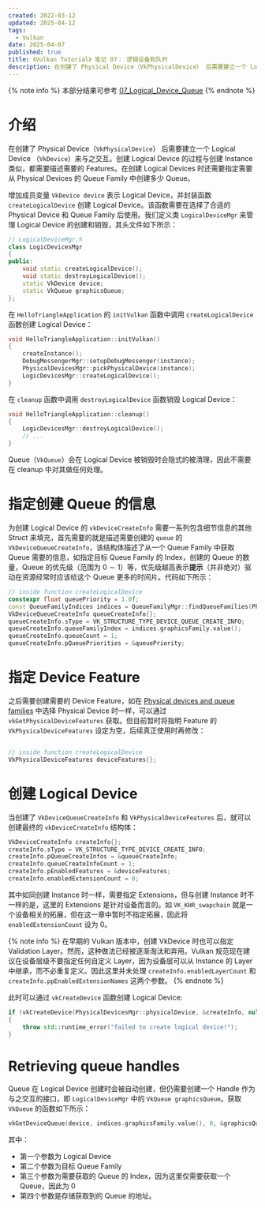 ```yaml
---
created: 2022-03-12
updated: 2025-04-12
tags:
  - Vulkan
date: 2025-04-07
published: true
title: 《Vulkan Tutorial》 笔记 07： 逻辑设备和队列
description: 在创建了 Physical Device（VkPhysicalDevice） 后需要建立一个 Logical Device （VkDevice）来与之交互。在创建 Logical Devices 时还需要指定需要从 Physical Devices 的 Queue Family 中创建多少 Queue。
---
```


{% note info %}
本部分结果可参考 [07_Logical_Device_Queue](https://github.com/xuejiaW/LearnVulkan/tree/main/_07_Logical_Device_Queue)
{% endnote %}

# 介绍

在创建了 Physical Device（`VkPhysicalDevice`） 后需要建立一个 Logical Device （`VkDevice`）来与之交互。创建 Logical Device 的过程与创建 Instance 类似，都需要描述需要的 Features。在创建 Logical Devices 时还需要指定需要从 Physical Devices 的 Queue Family 中创建多少 Queue。

增加成员变量 `VkDevice device` 表示 Logical Device，并封装函数 `createLogicalDevice` 创建 Logical Device。该函数需要在选择了合适的 Physical Device 和 Queue Family 后使用。我们定义类 `LogicalDeviceMgr` 来管理 Logical Device 的创建和销毁，其头文件如下所示：
```cpp
// LogicalDeviceMgr.h
class LogicDevicesMgr
{
public:
    void static createLogicalDevice();
    void static destroyLogicalDevice();
    static VkDevice device;
    static VkQueue graphicsQueue;
};

```

在 `HelloTriangleApplication` 的 `initVulkan` 函数中调用 `createLogicalDevice` 函数创建 Logical Device：
```cpp
void HelloTriangleApplication::initVulkan()
{
    createInstance();
    DebugMessengerMgr::setupDebugMessenger(instance);
    PhysicalDevicesMgr::pickPhysicalDevice(instance);
    LogicDevicesMgr::createLogicalDevice();
}
```

在 `cleanup` 函数中调用 `destroyLogicalDevice` 函数销毁 Logical Device：
```cpp
void HelloTriangleApplication::cleanup()
{
    LogicDevicesMgr::destroyLogicalDevice();
    // ...
}
```

Queue（`VkQueue`）会在 Logical Device 被销毁时会隐式的被清理，因此不需要在 cleanup 中对其做任何处理。


# 指定创建 Queue 的信息

为创建 Logical Device 的 `vkDeviceCreateInfo` 需要一系列包含细节信息的其他 Struct 来填充，首先需要的就是描述需要创建的 `queue` 的 `VkDeviceQueueCreateInfo`，该结构体描述了从一个 Queue Family 中获取 Queue 需要的信息，如指定目标 Queue Family 的 Index，创建的 Queue 的数量，Queue 的优先级（范围为 $0 \sim 1$）等，优先级越高表示**提示**（并非绝对）驱动在资源经常时应该给这个 Queue 更多的时间片。代码如下所示：

```cpp
// inside function createLogicalDevice
constexpr float queuePriority = 1.0f;
const QueueFamilyIndices indices = QueueFamilyMgr::findQueueFamilies(PhysicalDevicesMgr::physicalDevice);
VkDeviceQueueCreateInfo queueCreateInfo{};
queueCreateInfo.sType = VK_STRUCTURE_TYPE_DEVICE_QUEUE_CREATE_INFO;
queueCreateInfo.queueFamilyIndex = indices.graphicsFamily.value();
queueCreateInfo.queueCount = 1;
queueCreateInfo.pQueuePriorities = &queuePriority;
```

# 指定 Device Feature

之后需要创建需要的 Device Feature，如在 [Physical devices and queue families](/ch_06_physical_devices_and_queue_families) 中选择 Physical Device 时一样，可以通过 `vkGetPhysicalDeviceFeatures` 获取。但目前暂时将指明 Feature 的 `VkPhysicalDeviceFeatures` 设定为空，后续真正使用时再修改：
```cpp

// inside function createLogicalDevice
VkPhysicalDeviceFeatures deviceFeatures{};
```

# 创建 Logical Device

当创建了 `VkDeviceQueueCreateInfo` 和 `VkPhysicalDeviceFeatures` 后，就可以创建最终的 `vkDeviceCreateInfo` 结构体：
```cpp
VkDeviceCreateInfo createInfo{};
createInfo.sType = VK_STRUCTURE_TYPE_DEVICE_CREATE_INFO;
createInfo.pQueueCreateInfos = &queueCreateInfo;
createInfo.queueCreateInfoCount = 1;
createInfo.pEnabledFeatures = &deviceFeatures;
createInfo.enabledExtensionCount = 0;
```

其中如同创建 Instance 时一样，需要指定 Extensions，但与创建 Instance 时不一样的是，这里的 Extensions 是针对设备而言的。如 `VK_KHR_swapchain` 就是一个设备相关的拓展，但在这一章中暂时不指定拓展，因此将 `enabledExtensionCount` 设为 0。


{% note info %}
在早期的 Vulkan 版本中，创建 VkDevice 时也可以指定 Validation Layer。然而，这种做法已经被逐渐淘汰和弃用。Vulkan 规范现在建议在设备层级不要指定任何自定义 Layer，因为设备层可以从 Instance 的 Layer 中继承，而不必重复定义。因此这里并未处理 `createInfo.enabledLayerCount` 和 `createInfo.ppEnabledExtensionNames` 这两个参数。
{% endnote %}

此时可以通过 `vkCreateDevice` 函数创建 Logical Device:

```cpp
if (vkCreateDevice(PhysicalDevicesMgr::physicalDevice, &createInfo, nullptr, &device) != VK_SUCCESS)
{
    throw std::runtime_error("failed to create logical device!");
}
```

# Retrieving queue handles

Queue 在 Logical Device 创建时会被自动创建，但仍需要创建一个 Handle 作为与之交互的接口，即 `LogicalDeviceMgr` 中的 `VkQueue graphicsQueue`。获取 `VkQueue` 的函数如下所示：
```cpp
vkGetDeviceQueue(device, indices.graphicsFamily.value(), 0, &graphicsQueue);
```

其中：
- 第一个参数为 Logical Device
- 第二个参数为目标 Queue Family
- 第三个参数为需要获取的 Queue 的 Index，因为这里仅需要获取一个 Queue，因此为 0
- 第四个参数是存储获取到的 Queue 的地址。

